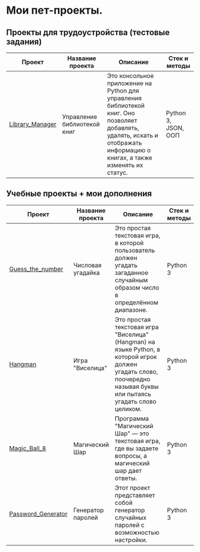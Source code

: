 # Мои пет-проекты.

## Проекты для трудоустройства (тестовые задания)

| Проект | Название проекта | Описание | Стек и методы |
| --- | --- | --- | --- |
| [Library_Manager](https://github.com/Rust-it/pet-projects/tree/main/Library_Manager) | Управление библиотекой книг | Это консольное приложение на Python для управления библиотекой книг. Оно позволяет добавлять, удалять, искать и отображать информацию о книгах, а также изменять их статус. | Python 3, JSON, ООП |

## Учебные проекты + мои дополнения

| Проект | Название проекта | Описание | Стек и методы |
| --- | --- | --- | --- |
| [Guess_the_number](https://github.com/Rust-it/pet-projects/tree/main/Guess_the_number) | Числовая угадайка | Это простая текстовая игра, в которой пользователь должен угадать загаданное случайным образом число в определённом диапазоне. | Python 3 |
| [Hangman](https://github.com/Rust-it/pet-projects/tree/main/Hangman) | Игра "Виселица" | Это простая текстовая игра "Виселица" (Hangman) на языке Python, в которой игрок должен угадать слово, поочередно называя буквы или пытаясь угадать слово целиком. | Python 3 |
| [Magic_Ball_8](https://github.com/Rust-it/pet-projects/tree/main/Magic_Ball_8) | Магический Шар | Программа "Магический Шар" — это текстовая игра, где вы задаете вопросы, а магический шар дает ответы. | Python 3 |
| [Password_Generator](https://github.com/Rust-it/pet-projects/tree/main/Password_Generator) | Генератор паролей | Этот проект представляет собой генератор случайных паролей с возможностью настройки. | Python 3 |
